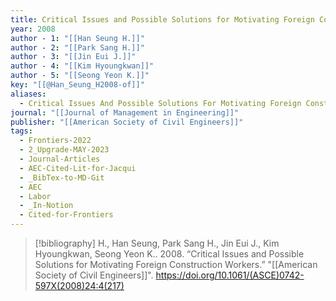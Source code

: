 ```yaml
---
title: Critical Issues and Possible Solutions for Motivating Foreign Construction Workers
year: 2008
author - 1: "[[Han Seung H.]]"
author - 2: "[[Park Sang H.]]"
author - 3: "[[Jin Eui J.]]"
author - 4: "[[Kim Hyoungkwan]]"
author - 5: "[[Seong Yeon K.]]"
key: "[[@Han_Seung_H2008-of]]"
aliases:
  - Critical Issues And Possible Solutions For Motivating Foreign Construction Workers
journal: "[[Journal of Management in Engineering]]"
publisher: "[[American Society of Civil Engineers]]"
tags:
  - Frontiers-2022
  - 2_Upgrade-MAY-2023
  - Journal-Articles
  - AEC-Cited-Lit-for-Jacqui
  - _BibTex-to-MD-Git
  - AEC
  - Labor
  - _In-Notion
  - Cited-for-Frontiers
---
```


> [!bibliography]
> H., Han Seung, Park Sang H., Jin Eui J., Kim Hyoungkwan, Seong Yeon K.. 2008. “Critical Issues and Possible Solutions for Motivating Foreign Construction Workers.” "[[American Society of Civil Engineers]]". https://doi.org/10.1061/(ASCE)0742-597X(2008)24:4(217)
